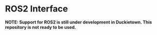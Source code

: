 # ROS2 Interface

**NOTE: Support for ROS2 is still under development in Duckietown. This repository is not ready to be used.**
